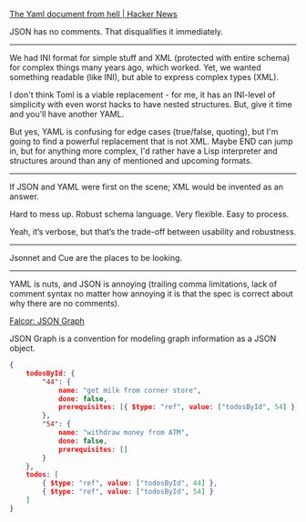 [The Yaml document from hell | Hacker News](https://news.ycombinator.com/item?id=34351503)

 JSON has no comments. That disqualifies it immediately. 

---

We had INI format for simple stuff and XML (protected with entire schema) for complex things many years ago, which worked. Yet, we wanted something readable (like INI), but able to express complex types (XML).

I don't think Toml is a viable replacement - for me, it has an INI-level of simplicity with even worst hacks to have nested structures. But, give it time and you'll have another YAML.

But yes, YAML is confusing for edge cases (true/false, quoting), but I'm going to find a powerful replacement that is not XML. Maybe END can jump in, but for anything more complex, I'd rather have a Lisp interpreter and structures around than any of mentioned and upcoming formats.

---

If JSON and YAML were first on the scene; XML would be invented as an answer.

Hard to mess up. Robust schema language. Very flexible. Easy to process.

Yeah, it’s verbose, but that’s the trade-off between usability and robustness.

---

Jsonnet and Cue are the places to be looking. 

---

YAML is nuts, and JSON is annoying (trailing comma limitations, lack of comment syntax no matter how annoying it is that the spec is correct about why there are no comments).


[Falcor: JSON Graph](https://netflix.github.io/falcor/documentation/jsongraph.html)

JSON Graph is a convention for modeling graph information as a JSON object. 

```json
{
    todosById: {
        "44": {
            name: "get milk from corner store",
            done: false,
            prerequisites: [{ $type: "ref", value: ["todosById", 54] }]
        },
        "54": {
            name: "withdraw money from ATM",
            done: false,
            prerequisites: []
        }
    },
    todos: [
        { $type: "ref", value: ["todosById", 44] },
        { $type: "ref", value: ["todosById", 54] }
    ]
}
```

